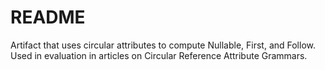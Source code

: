 # README #

Artifact that uses circular attributes to compute Nullable, First, and Follow. Used in evaluation in articles on Circular Reference Attribute Grammars.
